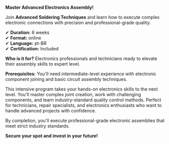 **Master Advanced Electronics Assembly!**

Join **Advanced Soldering Techniques** and learn how to execute complex electronic connections with precision and professional-grade quality.

✔ **Duration:** 6 weeks  
✔ **Format:** online  
✔ **Language:** pt-BR  
✔ **Certification:** Included

**Who is it for?** Electronics professionals and technicians ready to elevate their assembly skills to expert level.

**Prerequisites:**
You'll need intermediate-level experience with electronic component joining and basic circuit assembly techniques.

This intensive program takes your hands-on electronics skills to the next level. You'll master complex joint creation, work with challenging components, and learn industry-standard quality control methods. Perfect for technicians, repair specialists, and electronics enthusiasts who want to handle advanced projects with confidence.

By completion, you'll execute professional-grade electronic assemblies that meet strict industry standards.

**Secure your spot and invest in your future!**